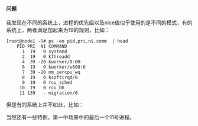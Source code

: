 #### 问题
我发现在不同的系统上，进程的优先级以及nice值似乎使用的是不同的模式，有的系统上，两者满足加起来为19的规则，比如：
```
[root@node1 ~]# ps -eo pid,pri,ni,comm  | head
    PID PRI  NI COMMAND
      1  19   0 systemd
      2  19   0 kthreadd
      4  39 -20 kworker/0:0H
      6  19   0 kworker/u608:0
      7  39 -20 mm_percpu_wq
      8  19   0 ksoftirqd/0
      9  19   0 rcu_sched
     10  19   0 rcu_bh
     11 139   - migration/0
  ```
  但是有的系统上并不如此，比如：
  
  当然还有一些特例，第一中场景中的最后一个11号进程。
  
